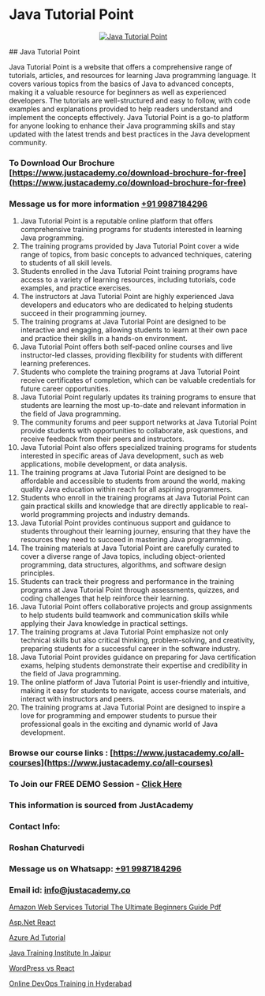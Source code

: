 # Java Tutorial Point

<p align="center">
  <a href="https://justacademy.co/course-detail/core-java-training">
    <img src="https://justacademy.co/storage2/course_image/1677245426_course_image.webp" alt="Java Tutorial Point">
  </a>
</p>
## Java Tutorial Point

Java Tutorial Point is a website that offers a comprehensive range of tutorials, articles, and resources for learning Java programming language. It covers various topics from the basics of Java to advanced concepts, making it a valuable resource for beginners as well as experienced developers. The tutorials are well-structured and easy to follow, with code examples and explanations provided to help readers understand and implement the concepts effectively. Java Tutorial Point is a go-to platform for anyone looking to enhance their Java programming skills and stay updated with the latest trends and best practices in the Java development community.
### To Download Our Brochure [https://www.justacademy.co/download-brochure-for-free](https://www.justacademy.co/download-brochure-for-free)
### Message us for more information [+91 9987184296](https://api.whatsapp.com/send?phone=919987184296)
1) Java Tutorial Point is a reputable online platform that offers comprehensive training programs for students interested in learning Java programming.
2) The training programs provided by Java Tutorial Point cover a wide range of topics, from basic concepts to advanced techniques, catering to students of all skill levels.
3) Students enrolled in the Java Tutorial Point training programs have access to a variety of learning resources, including tutorials, code examples, and practice exercises.
4) The instructors at Java Tutorial Point are highly experienced Java developers and educators who are dedicated to helping students succeed in their programming journey.
5) The training programs at Java Tutorial Point are designed to be interactive and engaging, allowing students to learn at their own pace and practice their skills in a hands-on environment.
6) Java Tutorial Point offers both self-paced online courses and live instructor-led classes, providing flexibility for students with different learning preferences.
7) Students who complete the training programs at Java Tutorial Point receive certificates of completion, which can be valuable credentials for future career opportunities.
8) Java Tutorial Point regularly updates its training programs to ensure that students are learning the most up-to-date and relevant information in the field of Java programming.
9) The community forums and peer support networks at Java Tutorial Point provide students with opportunities to collaborate, ask questions, and receive feedback from their peers and instructors.
10) Java Tutorial Point also offers specialized training programs for students interested in specific areas of Java development, such as web applications, mobile development, or data analysis.
11) The training programs at Java Tutorial Point are designed to be affordable and accessible to students from around the world, making quality Java education within reach for all aspiring programmers.
12) Students who enroll in the training programs at Java Tutorial Point can gain practical skills and knowledge that are directly applicable to real-world programming projects and industry demands.
13) Java Tutorial Point provides continuous support and guidance to students throughout their learning journey, ensuring that they have the resources they need to succeed in mastering Java programming.
14) The training materials at Java Tutorial Point are carefully curated to cover a diverse range of Java topics, including object-oriented programming, data structures, algorithms, and software design principles.
15) Students can track their progress and performance in the training programs at Java Tutorial Point through assessments, quizzes, and coding challenges that help reinforce their learning.
16) Java Tutorial Point offers collaborative projects and group assignments to help students build teamwork and communication skills while applying their Java knowledge in practical settings.
17) The training programs at Java Tutorial Point emphasize not only technical skills but also critical thinking, problem-solving, and creativity, preparing students for a successful career in the software industry.
18) Java Tutorial Point provides guidance on preparing for Java certification exams, helping students demonstrate their expertise and credibility in the field of Java programming.
19) The online platform of Java Tutorial Point is user-friendly and intuitive, making it easy for students to navigate, access course materials, and interact with instructors and peers.
20) The training programs at Java Tutorial Point are designed to inspire a love for programming and empower students to pursue their professional goals in the exciting and dynamic world of Java development.

### Browse our course links : [https://www.justacademy.co/all-courses](https://www.justacademy.co/all-courses) 
### To Join our FREE DEMO Session - [Click Here](https://www.justacademy.co/register-for-course-demo)


### This information is sourced from JustAcademy
### Contact Info:
### Roshan Chaturvedi
### Message us on Whatsapp: [+91 9987184296](https://api.whatsapp.com/send?phone=919987184296)
### Email id: [info@justacademy.co](mailto:info@justacademy.co)
                
[Amazon Web Services Tutorial The Ultimate Beginners Guide Pdf](https://www.linkedin.com/pulse/amazon-web-services-tutorial-ultimate-beginners-l0kve?trackingId=Ezd5392E6uU2bcELt%2Fdslw%3D%3D&lipi=urn%3Ali%3Apage%3Ad_flagship3_company_admin%3BgDkJO5giR6GYKSrzSn7zAw%3D%3D)

[Asp.Net React](https://www.linkedin.com/pulse/aspnet-react-justacademy-coventry-4tehe?trackingId=2LZuGfDj7dkUfY3jJAfdSA%3D%3D&lipi=urn%3Ali%3Apage%3Ad_flagship3_company_admin%3BvasO6SUGTP2oKUhUaDM59w%3D%3D)

[Azure Ad Tutorial](https://medium.com/@mistersumit961/azure-ad-tutorial-f1a230d60694)

[Java Training Institute In Jaipur](https://medium.com/@akanshapatil/java-training-institute-in-jaipur-e40840a38a75)

[WordPress vs React](https://justacademyin.github.io/justacademy/wordpress-vs-react)

[Online DevOps Training in Hyderabad](https://justacademyin.github.io/justacademy/online-devops-training-in-hyderabad)

